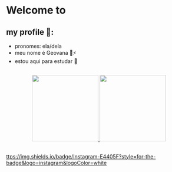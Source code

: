 # Welcome to
## my profile 🌠:
     
- pronomes: ela/dela
- meu nome é Geovana :guitar::zap:
- estou aqui para estudar 📖

##

<div align="center">
 <a href="https://github.com/assisfarias">
 <img height="180em" src="https://github-readme-stats.vercel.app/api?username=assisfarias&show_icons=true&theme=dark&include_all_commits=true&count_private=true"/>
 <img height="180em" src="https://github-readme-stats.vercel.app/api/top-langs/?username=assisfarias&layout=compact&langs_count=7&theme=dark"/>
</div>

##
ttps://img.shields.io/badge/Instagram-E4405F?style=for-the-badge&logo=instagram&logoColor=white
